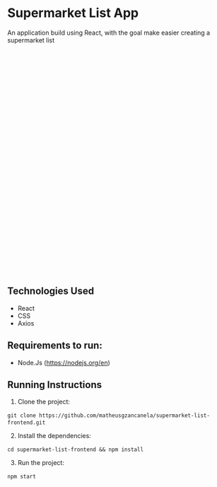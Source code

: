 # Supermarket List App

An application build using React, with the goal make easier creating a supermarket list

<p>
<img height="500 src="https://github.com/matheusgzancanela/supermarket-list-frontend/blob/master/public/images/supermarket.png" />
</p>

## Technologies Used

- React
- CSS
- Axios

## Requirements to run:

- Node.Js (https://nodejs.org/en)

## Running Instructions

1. Clone the project:

```
git clone https://github.com/matheusgzancanela/supermarket-list-frontend.git
```

2. Install the dependencies:

```
cd supermarket-list-frontend && npm install
```

3. Run the project:

```
npm start
```
